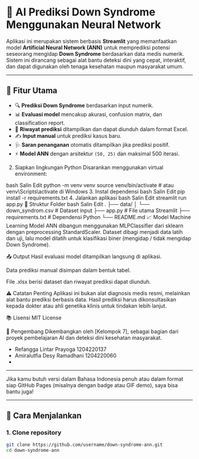 # 🧠 AI Prediksi Down Syndrome Menggunakan Neural Network

Aplikasi ini merupakan sistem berbasis **Streamlit** yang memanfaatkan model **Artificial Neural Network (ANN)** untuk memprediksi potensi seseorang mengidap **Down Syndrome** berdasarkan data medis numerik. Sistem ini dirancang sebagai alat bantu deteksi dini yang cepat, interaktif, dan dapat digunakan oleh tenaga kesehatan maupun masyarakat umum.

---

## 📌 Fitur Utama

- 🔍 **Prediksi Down Syndrome** berdasarkan input numerik.
- 📊 **Evaluasi model** mencakup akurasi, confusion matrix, dan classification report.
- 🧾 **Riwayat prediksi** ditampilkan dan dapat diunduh dalam format Excel.
- ✍️ **Input manual** untuk prediksi kasus baru.
- 🩺 **Saran penanganan** otomatis ditampilkan jika prediksi positif.
- ⚡ **Model ANN** dengan arsitektur `(50, 25)` dan maksimal 500 iterasi.

2. Siapkan lingkungan Python
Disarankan menggunakan virtual environment:

bash
Salin
Edit
python -m venv venv
source venv/bin/activate   # atau venv\Scripts\activate di Windows
3. Instal dependensi
bash
Salin
Edit
pip install -r requirements.txt
4. Jalankan aplikasi
bash
Salin
Edit
streamlit run app.py
📁 Struktur Folder
bash
Salin
Edit
.
├── data/
│   └── down_syndrom.csv       # Dataset input
├── app.py                     # File utama Streamlit
├── requirements.txt           # Dependensi Python
└── README.md
📈 Model Machine Learning
Model ANN dibangun menggunakan MLPClassifier dari sklearn dengan preprocessing StandardScaler. Dataset dibagi menjadi data latih dan uji, lalu model dilatih untuk klasifikasi biner (mengidap / tidak mengidap Down Syndrome).

📤 Output
Hasil evaluasi model ditampilkan langsung di aplikasi.

Data prediksi manual disimpan dalam bentuk tabel.

File .xlsx berisi dataset dan riwayat prediksi dapat diunduh.

⚠️ Catatan Penting
Aplikasi ini bukan alat diagnosis medis resmi, melainkan alat bantu prediksi berbasis data. Hasil prediksi harus dikonsultasikan kepada dokter atau ahli genetika klinis untuk tindakan lebih lanjut.

📚 Lisensi
MIT License

👤 Pengembang
Dikembangkan oleh [Kelompok 7], sebagai bagian dari proyek pembelajaran AI dan deteksi dini kesehatan masyarakat.
- Refangga Lintar Prayoga 1204220137
- Amiralutfia Desy Ramadhani 1204220060
- 



---

Jika kamu butuh versi dalam Bahasa Indonesia penuh atau dalam format siap GitHub Pages (misalnya dengan badge atau GIF demo), saya bisa bantu juga!





---

## 🚀 Cara Menjalankan

### 1. Clone repository

```bash
git clone https://github.com/username/down-syndrome-ann.git
cd down-syndrome-ann

